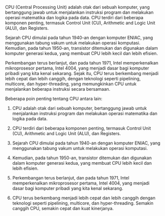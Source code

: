 CPU (Central Processing Unit) adalah otak dari sebuah komputer, yang bertanggung jawab untuk menjalankan instruksi program dan melakukan operasi matematika dan logika pada data. CPU terdiri dari beberapa komponen penting, termasuk Control Unit (CU), Arithmetic and Logic Unit (ALU), dan Registers.

Sejarah CPU dimulai pada tahun 1940-an dengan komputer ENIAC, yang menggunakan tabung vakum untuk melakukan operasi komputasi. Kemudian, pada tahun 1950-an, transistor ditemukan dan digunakan dalam komputer generasi kedua, yang membuat CPU lebih kecil dan lebih efisien.

Perkembangan terus berlanjut, dan pada tahun 1971, Intel memperkenalkan mikroprosesor pertama, Intel 4004, yang menjadi dasar bagi komputer pribadi yang kita kenal sekarang. Sejak itu, CPU terus berkembang menjadi lebih cepat dan lebih canggih, dengan teknologi seperti pipelining, multicore, dan hyper-threading, yang memungkinkan CPU untuk menjalankan beberapa instruksi secara bersamaan.

Beberapa poin penting tentang CPU antara lain:

1.  CPU adalah otak dari sebuah komputer, bertanggung jawab untuk menjalankan instruksi program dan melakukan operasi matematika dan logika pada data.
    
2.  CPU terdiri dari beberapa komponen penting, termasuk Control Unit (CU), Arithmetic and Logic Unit (ALU), dan Registers.
    
3.  Sejarah CPU dimulai pada tahun 1940-an dengan komputer ENIAC, yang menggunakan tabung vakum untuk melakukan operasi komputasi.
    
4.  Kemudian, pada tahun 1950-an, transistor ditemukan dan digunakan dalam komputer generasi kedua, yang membuat CPU lebih kecil dan lebih efisien.
    
5.  Perkembangan terus berlanjut, dan pada tahun 1971, Intel memperkenalkan mikroprosesor pertama, Intel 4004, yang menjadi dasar bagi komputer pribadi yang kita kenal sekarang.
    
6.  CPU terus berkembang menjadi lebih cepat dan lebih canggih dengan teknologi seperti pipelining, multicore, dan hyper-threading. Semakin canggih CPU, semakin cepat dan kuat kinerjanya.